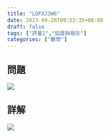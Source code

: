 ```yaml
---
title: "LOFXJ3W6"
date: 2023-09-26T09:53:35+08:00
draft: false
tags: ["評量1","弧度與扇形"]
categories: ["數學"]
---
```

<!--more-->

## 問題
<img src="/posts/solution/LOFXJ3W6-q.png">

## 詳解
<img src="/posts/solution/LOFXJ3W6-sol.png">
